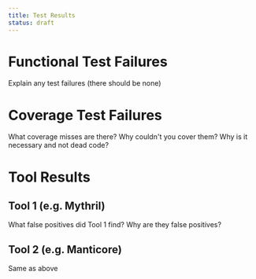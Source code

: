 ```yaml
---
title: Test Results
status: draft
---
```


# Functional Test Failures
Explain any test failures (there should be none)

# Coverage Test Failures
What coverage misses are there?
Why couldn't you cover them?
Why is it necessary and not dead code?

# Tool Results

## Tool 1 (e.g. Mythril)
What false positives did Tool 1 find?
Why are they false positives?

## Tool 2 (e.g. Manticore)
Same as above

